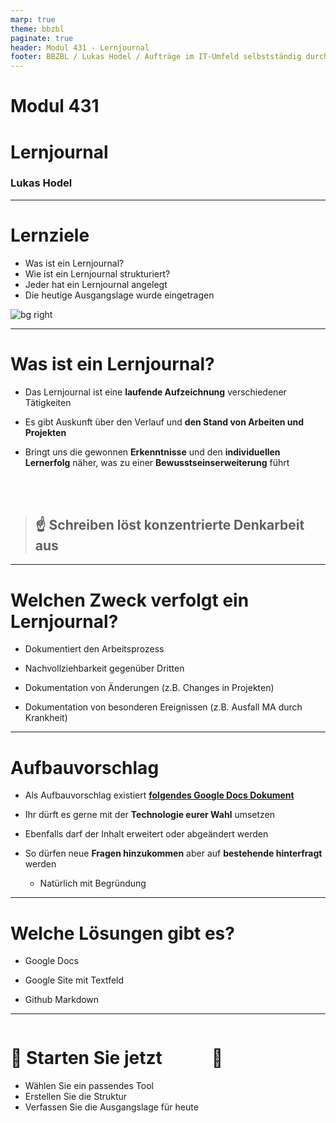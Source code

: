 ```yaml
---
marp: true
theme: bbzbl
paginate: true
header: Modul 431 - Lernjournal
footer: BBZBL / Lukas Hodel / Aufträge im IT-Umfeld selbstständig durchführen
---
```


<!-- _class: big -->

# Modul 431
# <!--fit--> Lernjournal

### Lukas Hodel

---

# Lernziele

- Was ist ein Lernjournal?
- Wie ist ein Lernjournal strukturiert?
- Jeder hat ein Lernjournal angelegt
- Die heutige Ausgangslage wurde eingetragen

![bg right](../images/goals.png)

---

# Was ist ein Lernjournal?

- Das Lernjournal ist eine **laufende Aufzeichnung** verschiedener Tätigkeiten

- Es gibt Auskunft über den Verlauf und **den Stand von Arbeiten und Projekten**
- Bringt uns die gewonnen **Erkenntnisse** und den **individuellen Lernerfolg** näher, was zu einer **Bewusstseinserweiterung** führt

<br><br>

> ## <!--fit--> :point_up: Schreiben löst konzentrierte Denkarbeit aus

---

# Welchen Zweck verfolgt ein Lernjournal?

- Dokumentiert den Arbeitsprozess

- Nachvollziehbarkeit gegenüber Dritten
- Dokumentation von Änderungen (z.B. Changes in Projekten)
- Dokumentation von besonderen Ereignissen (z.B. Ausfall MA durch Krankheit)

---

# Aufbauvorschlag

- Als Aufbauvorschlag existiert **[folgendes Google Docs Dokument](https://docs.google.com/document/d/1Pa_FThTbr1Dc1gMTN7aRng5iTRFoYsGSLpmtn8qsx4Y/edit)**

- Ihr dürft es gerne mit der **Technologie eurer Wahl** umsetzen
- Ebenfalls darf der Inhalt erweitert oder abgeändert werden
- So dürfen neue **Fragen hinzukommen** aber auf **bestehende hinterfragt** werden
    - Natürlich mit Begründung

---

# Welche Lösungen gibt es?

- Google Docs

- Google Site mit Textfeld
- Github Markdown

---

<div class="columns"><div>

# <!--fit--> :checkered_flag: Starten Sie jetzt

- Wählen Sie ein passendes Tool
- Erstellen Sie die Struktur
- Verfassen Sie die Ausgangslage für heute

</div><div>

# <!-- fit --> :rocket:

</div></div>
